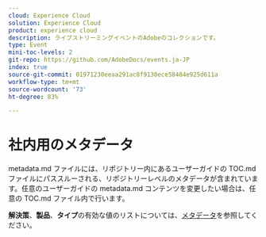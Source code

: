 ```yaml
---
cloud: Experience Cloud
solution: Experience Cloud
product: experience cloud
description: ライブストリーミングイベントのAdobeのコレクションです。
type: Event
mini-toc-levels: 2
git-repo: https://github.com/AdobeDocs/events.ja-JP
index: true
source-git-commit: 01971230eeaa291ac8f9130ece58484e925d611a
workflow-type: tm+mt
source-wordcount: '73'
ht-degree: 83%

---
```



# 社内用のメタデータ

metadata.md ファイルには、リポジトリー内にあるユーザーガイドの TOC.md ファイルにパススルーされる、リポジトリーレベルのメタデータが含まれています。任意のユーザーガイドの metadata.md コンテンツを変更したい場合は、任意の TOC.md ファイル内で行います。

**解決策**、**製品**、**タイプ**&#x200B;の有効な値のリストについては、[メタデータ](https://experienceleague.adobe.com/docs/authoring-guide-exl/using/editing/user-guide-setup/metadata.html?lang=ja)を参照してください。
